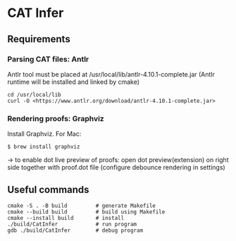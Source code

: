 # CAT Infer

## Requirements

### Parsing CAT files: Antlr

Antlr tool must be placed at /usr/local/lib/antlr-4.10.1-complete.jar
(Antlr runtime will be installed and linked by cmake)

```
cd /usr/local/lib
curl -O <https://www.antlr.org/download/antlr-4.10.1-complete.jar>
```

### Rendering proofs: Graphviz

Install Graphviz. For Mac:

`$ brew install graphviz`

-> to enable dot live preview of proofs: open dot preview(extension) on right side together with proof.dot file (configure debounce rendering in settings)

## Useful commands

```
cmake -S . -B build         # generate Makefile
cmake --build build         # build using Makefile
cmake --install build       # install
./build/CatInfer            # run program
gdb ./build/CatInfer        # debug program
```
